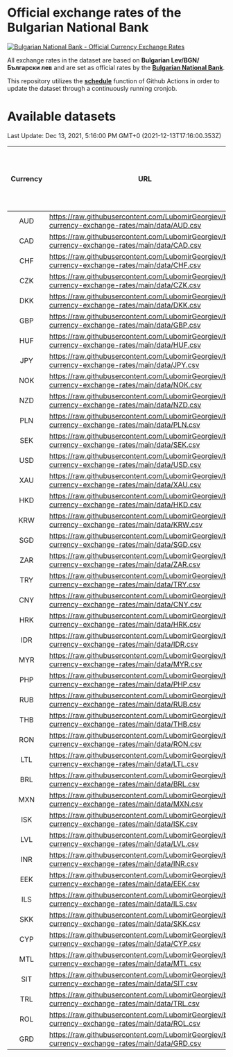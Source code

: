 # Official exchange rates of the Bulgarian National Bank

[![Bulgarian National Bank - Official Currency Exchange Rates](https://github.com/LubomirGeorgiev/bnb-currency-exchange-rates/actions/workflows/update-rates.yml/badge.svg?branch=main)](https://github.com/LubomirGeorgiev/bnb-currency-exchange-rates/actions/workflows/update-rates.yml)

All exchange rates in the dataset are based on **Bulgarian Lev/BGN/Български лев** and are set as official rates by the [**Bulgarian National Bank**](https://www.bnb.bg/Statistics/StExternalSector/StExchangeRates/StERForeignCurrencies/index.htm?toLang=_EN).

This repository utilizes the [**schedule**](https://docs.github.com/en/actions/reference/events-that-trigger-workflows) function of Github Actions in order to update the dataset through a continuously running cronjob.

# Available datasets

<!-- START LINKS (DO NOT EVER FU*ING DELETE THIS COMMENT FOR THE LOVE OF YOUR LIFE!!! IF YOU ARE CURIOS HOW IT WORKS, YOU CAN HAVE A LOOK AT ./src/updateReadme.ts) -->

Last Update: Dec 13, 2021, 5:16:00 PM GMT+0 (2021-12-13T17:16:00.353Z)

| Currency | URL                                                                                             | Number of records | Number of missing days that were filled in |
| :------: | ----------------------------------------------------------------------------------------------- | :---------------: | :----------------------------------------: |
|   AUD    | https://raw.githubusercontent.com/LubomirGeorgiev/bnb-currency-exchange-rates/main/data/AUD.csv |       7983        |                    2463                    |
|   CAD    | https://raw.githubusercontent.com/LubomirGeorgiev/bnb-currency-exchange-rates/main/data/CAD.csv |       7983        |                    2463                    |
|   CHF    | https://raw.githubusercontent.com/LubomirGeorgiev/bnb-currency-exchange-rates/main/data/CHF.csv |       7983        |                    2463                    |
|   CZK    | https://raw.githubusercontent.com/LubomirGeorgiev/bnb-currency-exchange-rates/main/data/CZK.csv |       7983        |                    2463                    |
|   DKK    | https://raw.githubusercontent.com/LubomirGeorgiev/bnb-currency-exchange-rates/main/data/DKK.csv |       7983        |                    2463                    |
|   GBP    | https://raw.githubusercontent.com/LubomirGeorgiev/bnb-currency-exchange-rates/main/data/GBP.csv |       7983        |                    2463                    |
|   HUF    | https://raw.githubusercontent.com/LubomirGeorgiev/bnb-currency-exchange-rates/main/data/HUF.csv |       7983        |                    2463                    |
|   JPY    | https://raw.githubusercontent.com/LubomirGeorgiev/bnb-currency-exchange-rates/main/data/JPY.csv |       7983        |                    2463                    |
|   NOK    | https://raw.githubusercontent.com/LubomirGeorgiev/bnb-currency-exchange-rates/main/data/NOK.csv |       7983        |                    2463                    |
|   NZD    | https://raw.githubusercontent.com/LubomirGeorgiev/bnb-currency-exchange-rates/main/data/NZD.csv |       7983        |                    2463                    |
|   PLN    | https://raw.githubusercontent.com/LubomirGeorgiev/bnb-currency-exchange-rates/main/data/PLN.csv |       7983        |                    2463                    |
|   SEK    | https://raw.githubusercontent.com/LubomirGeorgiev/bnb-currency-exchange-rates/main/data/SEK.csv |       7983        |                    2463                    |
|   USD    | https://raw.githubusercontent.com/LubomirGeorgiev/bnb-currency-exchange-rates/main/data/USD.csv |       7983        |                    2463                    |
|   XAU    | https://raw.githubusercontent.com/LubomirGeorgiev/bnb-currency-exchange-rates/main/data/XAU.csv |       7983        |                    2465                    |
|   HKD    | https://raw.githubusercontent.com/LubomirGeorgiev/bnb-currency-exchange-rates/main/data/HKD.csv |       7681        |                    2372                    |
|   KRW    | https://raw.githubusercontent.com/LubomirGeorgiev/bnb-currency-exchange-rates/main/data/KRW.csv |       7681        |                    2372                    |
|   SGD    | https://raw.githubusercontent.com/LubomirGeorgiev/bnb-currency-exchange-rates/main/data/SGD.csv |       7681        |                    2372                    |
|   ZAR    | https://raw.githubusercontent.com/LubomirGeorgiev/bnb-currency-exchange-rates/main/data/ZAR.csv |       7681        |                    2372                    |
|   TRY    | https://raw.githubusercontent.com/LubomirGeorgiev/bnb-currency-exchange-rates/main/data/TRY.csv |       6163        |                    1902                    |
|   CNY    | https://raw.githubusercontent.com/LubomirGeorgiev/bnb-currency-exchange-rates/main/data/CNY.csv |       6043        |                    1866                    |
|   HRK    | https://raw.githubusercontent.com/LubomirGeorgiev/bnb-currency-exchange-rates/main/data/HRK.csv |       6043        |                    1866                    |
|   IDR    | https://raw.githubusercontent.com/LubomirGeorgiev/bnb-currency-exchange-rates/main/data/IDR.csv |       6043        |                    1866                    |
|   MYR    | https://raw.githubusercontent.com/LubomirGeorgiev/bnb-currency-exchange-rates/main/data/MYR.csv |       6043        |                    1866                    |
|   PHP    | https://raw.githubusercontent.com/LubomirGeorgiev/bnb-currency-exchange-rates/main/data/PHP.csv |       6043        |                    1866                    |
|   RUB    | https://raw.githubusercontent.com/LubomirGeorgiev/bnb-currency-exchange-rates/main/data/RUB.csv |       6043        |                    1866                    |
|   THB    | https://raw.githubusercontent.com/LubomirGeorgiev/bnb-currency-exchange-rates/main/data/THB.csv |       6043        |                    1866                    |
|   RON    | https://raw.githubusercontent.com/LubomirGeorgiev/bnb-currency-exchange-rates/main/data/RON.csv |       5984        |                    1848                    |
|   LTL    | https://raw.githubusercontent.com/LubomirGeorgiev/bnb-currency-exchange-rates/main/data/LTL.csv |       5153        |                    1582                    |
|   BRL    | https://raw.githubusercontent.com/LubomirGeorgiev/bnb-currency-exchange-rates/main/data/BRL.csv |       5073        |                    1569                    |
|   MXN    | https://raw.githubusercontent.com/LubomirGeorgiev/bnb-currency-exchange-rates/main/data/MXN.csv |       5073        |                    1569                    |
|   ISK    | https://raw.githubusercontent.com/LubomirGeorgiev/bnb-currency-exchange-rates/main/data/ISK.csv |       4980        |                    1538                    |
|   LVL    | https://raw.githubusercontent.com/LubomirGeorgiev/bnb-currency-exchange-rates/main/data/LVL.csv |       4791        |                    1471                    |
|   INR    | https://raw.githubusercontent.com/LubomirGeorgiev/bnb-currency-exchange-rates/main/data/INR.csv |       4706        |                    1455                    |
|   EEK    | https://raw.githubusercontent.com/LubomirGeorgiev/bnb-currency-exchange-rates/main/data/EEK.csv |       4000        |                    1226                    |
|   ILS    | https://raw.githubusercontent.com/LubomirGeorgiev/bnb-currency-exchange-rates/main/data/ILS.csv |       3980        |                    1234                    |
|   SKK    | https://raw.githubusercontent.com/LubomirGeorgiev/bnb-currency-exchange-rates/main/data/SKK.csv |       2970        |                    912                     |
|   CYP    | https://raw.githubusercontent.com/LubomirGeorgiev/bnb-currency-exchange-rates/main/data/CYP.csv |       2906        |                    890                     |
|   MTL    | https://raw.githubusercontent.com/LubomirGeorgiev/bnb-currency-exchange-rates/main/data/MTL.csv |       2604        |                    799                     |
|   SIT    | https://raw.githubusercontent.com/LubomirGeorgiev/bnb-currency-exchange-rates/main/data/SIT.csv |       2544        |                    780                     |
|   TRL    | https://raw.githubusercontent.com/LubomirGeorgiev/bnb-currency-exchange-rates/main/data/TRL.csv |       1818        |                    559                     |
|   ROL    | https://raw.githubusercontent.com/LubomirGeorgiev/bnb-currency-exchange-rates/main/data/ROL.csv |       1697        |                    524                     |
|   GRD    | https://raw.githubusercontent.com/LubomirGeorgiev/bnb-currency-exchange-rates/main/data/GRD.csv |        359        |                    107                     |

<!-- END LINKS (DO NOT EVER FU*ING DELETE THIS COMMENT FOR THE LOVE OF YOUR LIFE!!! IF YOU ARE CURIOS HOW IT WORKS, YOU CAN HAVE A LOOK AT ./src/updateReadme.ts) -->
